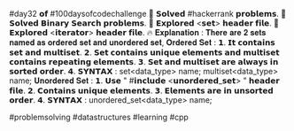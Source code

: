 #day32 𝗼𝗳 #100daysofcodechallenge
🎯 𝗦𝗼𝗹𝘃𝗲𝗱 #hackerrank 𝗽𝗿𝗼𝗯𝗹𝗲𝗺𝘀.
🎯 𝗦𝗼𝗹𝘃𝗲𝗱 𝗕𝗶𝗻𝗮𝗿𝘆 𝗦𝗲𝗮𝗿𝗰𝗵 𝗽𝗿𝗼𝗯𝗹𝗲𝗺𝘀.
🎯 𝗘𝘅𝗽𝗹𝗼𝗿𝗲𝗱 <𝘀𝗲𝘁> 𝗵𝗲𝗮𝗱𝗲𝗿 𝗳𝗶𝗹𝗲.
🎯 𝗘𝘅𝗽𝗹𝗼𝗿𝗲𝗱 <𝗶𝘁𝗲𝗿𝗮𝘁𝗼𝗿> 𝗵𝗲𝗮𝗱𝗲𝗿 𝗳𝗶𝗹𝗲.
🔥 𝐄𝐱𝐩𝐥𝐚𝐧𝐚𝐭𝐢𝐨𝐧 :
   𝐓𝐡𝐞𝐫𝐞 𝐚𝐫𝐞 𝟐 𝐬𝐞𝐭𝐬 𝐧𝐚𝐦𝐞𝐝 𝐚𝐬 𝐨𝐫𝐝𝐞𝐫𝐞𝐝 𝐬𝐞𝐭 𝐚𝐧𝐝 𝐮𝐧𝐨𝐫𝐝𝐞𝐫𝐞𝐝 𝐬𝐞𝐭,
   𝐎𝐫𝐝𝐞𝐫𝐞𝐝 𝐒𝐞𝐭 :
      𝟭. 𝗜𝘁 𝗰𝗼𝗻𝘁𝗮𝗶𝗻𝘀 𝘀𝗲𝘁 𝗮𝗻𝗱 𝗺𝘂𝗹𝘁𝗶𝘀𝗲𝘁.
      𝟮. 𝗦𝗲𝘁 𝗰𝗼𝗻𝘁𝗮𝗶𝗻𝘀 𝘂𝗻𝗶𝗾𝘂𝗲 𝗲𝗹𝗲𝗺𝗲𝗻𝘁𝘀 𝗮𝗻𝗱 𝗺𝘂𝗹𝘁𝗶𝘀𝗲𝘁 𝗰𝗼𝗻𝘁𝗮𝗶𝗻𝘀 𝗿𝗲𝗽𝗲𝗮𝘁𝗶𝗻𝗴 𝗲𝗹𝗲𝗺𝗲𝗻𝘁𝘀.
      𝟯. 𝗦𝗲𝘁 𝗮𝗻𝗱 𝗺𝘂𝗹𝘁𝗶𝘀𝗲𝘁 𝗮𝗿𝗲 𝗮𝗹𝘄𝗮𝘆𝘀 𝗶𝗻 𝘀𝗼𝗿𝘁𝗲𝗱 𝗼𝗿𝗱𝗲𝗿.
      𝟰. 𝗦𝗬𝗡𝗧𝗔𝗫 :
                 set<data_type> name;
                 multiset<data_type> name;
   𝐔𝐧𝐨𝐫𝐝𝐞𝐫𝐞𝐝 𝐒𝐞𝐭 :
      𝟭. 𝗨𝘀𝗲 " #𝗶𝗻𝗰𝗹𝘂𝗱𝗲 <𝘂𝗻𝗼𝗿𝗱𝗲𝗿𝗲𝗱_𝘀𝗲𝘁> " 𝗵𝗲𝗮𝗱𝗲𝗿 𝗳𝗶𝗹𝗲.
      𝟮. 𝗖𝗼𝗻𝘁𝗮𝗶𝗻𝘀 𝘂𝗻𝗶𝗾𝘂𝗲 𝗲𝗹𝗲𝗺𝗲𝗻𝘁𝘀.
      𝟯. 𝗘𝗹𝗲𝗺𝗲𝗻𝘁𝘀 𝗮𝗿𝗲 𝗶𝗻 𝘂𝗻𝘀𝗼𝗿𝘁𝗲𝗱 𝗼𝗿𝗱𝗲𝗿.
      𝟰. 𝗦𝗬𝗡𝗧𝗔𝗫 :
                unordered_set<data_type> name;
    
#problemsolving #datastructures #learning #cpp 
